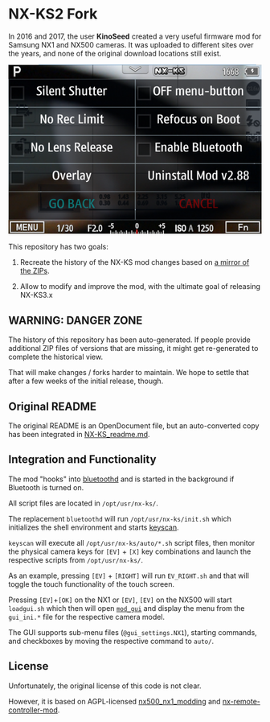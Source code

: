 # NX-KS2 Fork

In 2016 and 2017, the user **KinoSeed** created a very useful firmware mod for
Samsung NX1 and NX500 cameras. It was uploaded to different sites over the
years, and none of the original download locations still exist.

![NX-KS settings screenshot](nx-ks-screenshot.png)

This repository has two goals:

1. Recreate the history of the NX-KS mod changes based on
   [a mirror of the ZIPs](https://nxfiles.nx.tc/files/NX-KS-mod/).


2. Allow to modify and improve the mod, with the ultimate goal of releasing
   NX-KS3.x

## WARNING: DANGER ZONE

The history of this repository has been auto-generated. If people provide
additional ZIP files of versions that are missing, it might get re-generated
to complete the historical view.

That will make changes / forks harder to maintain. We hope to settle that
after a few weeks of the initial release, though.


## Original README

The original README is an OpenDocument file, but an auto-converted copy has
been integrated in [NX-KS_readme.md](NX-KS_readme.md).

## Integration and Functionality

The mod "hooks" into
[bluetoothd](https://github.com/ottokiksmaler/nx500_nx1_modding/blob/master/Running_scripts_without_factory_mode_BT.md)
and is started in the background if Bluetooth is turned on.

All script files are located in `/opt/usr/nx-ks/`.

The replacement `bluetoothd` will run `/opt/usr/nx-ks/init.sh` which initializes
the shell environment and starts
[keyscan](https://github.com/ottokiksmaler/nx500_nx1_modding/blob/master/Customizing%20keys.md).

`keyscan` will execute all `/opt/usr/nx-ks/auto/*.sh` script files, then
monitor the physical camera keys for `[EV]` + `[X]` key combinations and launch
the respective scripts from `/opt/usr/nx-ks/`.

As an example, pressing `[EV]` + `[RIGHT]` will run `EV_RIGHT.sh` and that
will toggle the touch functionality of the touch screen.

Pressing `[EV]`+`[OK]` on the NX1 or `[EV]`, `[EV]` on the NX500 will start
`loadgui.sh` which then will open
[`mod_gui`](https://github.com/ottokiksmaler/nx500_nx1_modding/tree/master/mod_gui)
and display the menu from the `gui_ini.*` file for the respective camera model.

The GUI supports sub-menu files (`@gui_settings.NX1`), starting commands, and
checkboxes by moving the respective command to `auto/`.

## License

Unfortunately, the original license of this code is not clear.

However, it is based on AGPL-licensed [nx500_nx1_modding](https://github.com/ottokiksmaler/nx500_nx1_modding)
and [nx-remote-controller-mod](https://mewlips.github.io/nx-remote-controller-mod).
